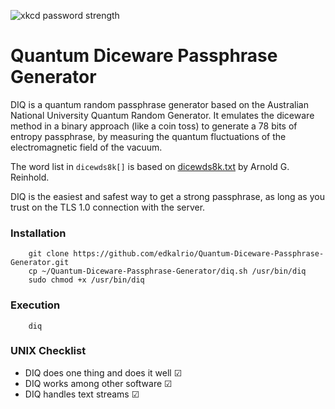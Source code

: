 ![xkcd password strength](http://imgs.xkcd.com/comics/password_strength.png)
# Quantum Diceware Passphrase Generator
DIQ is a quantum random passphrase generator based on the Australian National University Quantum Random Generator. It emulates the diceware method in a binary approach (like a coin toss) to generate a 78 bits of entropy passphrase, by measuring the quantum fluctuations of the electromagnetic field of the vacuum.

The word list in `dicewds8k[]` is based on [dicewds8k.txt](http://world.std.com/~reinhold/diceware8k.txt) by Arnold G. Reinhold.

DIQ is the easiest and safest way to get a strong passphrase, as long as you trust on the TLS 1.0 connection with the server.
### Installation
		git clone https://github.com/edkalrio/Quantum-Diceware-Passphrase-Generator.git
		cp ~/Quantum-Diceware-Passphrase-Generator/diq.sh /usr/bin/diq
		sudo chmod +x /usr/bin/diq
### Execution
  		diq
### UNIX Checklist
- DIQ does one thing and does it well ☑
- DIQ works among other software ☑
- DIQ handles text streams ☑
